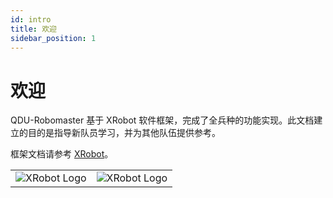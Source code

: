 ```yaml
---
id: intro
title: 欢迎
sidebar_position: 1
---
```


# 欢迎

QDU-Robomaster 基于 XRobot 软件框架，完成了全兵种的功能实现。此文档建立的目的是指导新队员学习，并为其他队伍提供参考。

框架文档请参考 [XRobot](https://xrobot-org.github.io/)。

|                                 |                               |
| ------------------------------- | ----------------------------- |
| ![XRobot Logo](/img/XRobot.png) | ![XRobot Logo](/img/未来战队.png) |